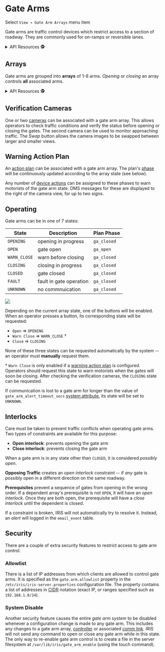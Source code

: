 # Gate Arms

Select `View ➔ Gate Arm Arrays` menu item

Gate arms are traffic control devices which restrict access to a section of
roadway.  They are commonly used for on-ramps or reversible lanes.

<details>
<summary>API Resources 🕵️ </summary>

* `iris/gate_arm_interlock` (lookup table)
* `iris/gate_arm_state` (lookup table)
* `iris/api/gate_arm` (primary)
* `iris/api/gate_arm/{name}`

| Access       | Primary                    | Secondary             |
|--------------|----------------------------|-----------------------|
| 👁️  View      | name, location, arm\_state | ga\_array, idx, fault |
| 💡 Manage    | notes                      |                       |
| 🔧 Configure | controller                 | pin                   |

</details>

## Arrays

Gate arms are grouped into **arrays** of 1-8 arms.  _Opening_ or _closing_ an
array controls **all** associated arms.

<details>
<summary>API Resources 🕵️ </summary>

* `iris/api/gate_arm_array` (primary)
* `iris/api/gate_arm_array/{name}`

| Access       | Primary                   | Secondary                         |
|--------------|---------------------------|-----------------------------------|
| 👁️  View      | name, location, interlock | geo\_loc                          |
| 👉 Operate   | arm\_state                | arm\_state\_next †, owner\_next † |
| 💡 Manage    | notes                     |                                   |
| 🔧 Configure |                           | opposing, prereq, camera, approach, action\_plan |

† _Write only_

</details>

## Verification Cameras

One or two [cameras] can be associated with a gate arm array.  This allows
operators to check traffic conditions and verify the status before opening or
closing the gates.  The second camera can be used to monitor approaching
traffic.  The _Swap_ button allows the camera images to be swapped between
larger and smaller views.

## Warning Action Plan

An [action plan] can be associated with a gate arm array.  The plan's [phase]
will be continuously updated according to the array state (see below).

Any number of [device actions] can be assigned to these phases to warn
motorists of the gate arm state.  DMS messages for these are displayed to the
right of the camera view, for up to two signs.

## Operating

Gate arms can be in one of 7 states:

State        | Description             | Plan Phase
-------------|-------------------------|------------
`OPENING`    | opening in progress     | `ga_closed`
`OPEN`       | gate open               | `ga_open`
`WARN_CLOSE` | warn before closing     | `ga_closed`
`CLOSING`    | closing in progress     | `ga_closed`
`CLOSED`     | gate closed             | `ga_closed`
`FAULT`      | fault in gate operation | `ga_closed`
`UNKNOWN`    | no commnuication        | `ga_closed`

![](images/gate_arm_dispatch.png)

Depending on the current array state, one of the buttons will be enabled.  When
an operator presses a button, its corresponding state will be requested:
- `Open` ⇒ `OPENING`
- `Warn Close` ⇒ `WARN_CLOSE` †
- `Close` ⇒ `CLOSING`

None of these three states can be requested automatically by the system -- an
operator must **manually** request them.

† `Warn Close` is only enabled if a [warning action plan] is configured.
Operators should request this state to warn motorists when the gates will soon
be closing.  After checking the verification cameras, the `CLOSING` state can be
requested.

If communication is lost to a gate arm for longer than the value of
`gate_arm_alert_timeout_secs` [system attribute], its state will be set to
`UNKNOWN`.

## Interlocks

Care must be taken to prevent traffic conflicts when operating gate arms.
Two types of constraints are available for this purpose:
- **Open interlock**: prevents opening the gate arm
- **Close interlock**: prevents closing the gate arm

When a gate arm is in any state other than `CLOSED`, it is considered _possibly
open_.

**Opposing Traffic** creates an _open interlock_ constraint -- if _any_ gate is
possibly open in a different direction on the same roadway.

**Prerequisites** prevent a sequence of gates from opening in the wrong order.
If a dependent array's prerequisite is not `OPEN`, it will have an _open
interlock_.  Once they are both open, the prerequisite will have a _close
interlock_ until the dependent is closed.

If a constraint is broken, IRIS will not automatically try to resolve it.
Instead, an _alert_ will logged in the `email_event` table.

## Security

There are a couple of extra security features to restrict access to gate arm
control.

### Allowlist

There is a list of IP addresses from which clients are allowed to control gate
arms.  It is specified as the `gate.arm.allowlist` property in the
`/etc/iris/iris-server.properties` configuration file.  The property contains
a list of addresses in [CIDR] notation (exact IP, or ranges specified such as
`192.168.1.0/24`).

### System Disable

Another security feature causes the entire _gate arm system_ to be disabled
whenever a configuration change is made to any gate arm.  This includes any
changes to a gate arm array, [controller] or associated [comm link].  IRIS will
not send any command to open or close any gate arm while in this state.  The
only way to re-enable gate arm control is to create a file in the server
filesystem at `/var/lib/iris/gate_arm_enable` (using the touch command).


[action plan]: action_plans.html
[cameras]: cameras.html
[CIDR]: https://en.wikipedia.org/wiki/Classless_Inter-Domain_Routing
[comm link]: comm_links.html
[controller]: controllers.html
[device actions]: action_plans.html#device-actions
[phase]: action_plans.html#plan-phases
[system attribute]: system_attributes.html
[warning action plan]: #warning-action-plan

